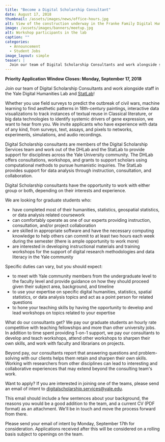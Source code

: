 ```yaml
---
title: "Become a Digital Scholarship Consultant"
date: August 17, 2018
thumbnail: /assets/images/news/office-hours.jpg
alt: View of the construction underway in the Franke Family Digital Humanities Laboratory
image: /assets/images/banners/meetup.jpg
alt: Workshop participants in the lab
caption: ""
categories:
  - Announcement
  - Student Jobs
image_layout: simple
teaser: |
  Join our team of Digital Scholarship Consultants and work alongside staff in the Yale Digital Humanities Lab and StatLab.
---
```

**Priority Application Window Closes: Monday, September 17, 2018**

Join our team of Digital Scholarship Consultants and work alongside staff in the Yale Digital Humanities Lab and <a href='http://statlab.yale.edu/' target='_blank'>StatLab</a>! 

Whether you use field surveys to predict the outbreak of civil wars, machine learning to find aesthetic patterns in 18th-century paintings, interactive data visualizations to track instances of textual reuse in Classical literature, or big data technologies to identify systemic drivers of gene expression, we want to hear from you. We invite applicants who have experience with data of any kind, from surveys, text, assays, and pixels to networks, experiments, simulations, and audio recordings.

Digital Scholarship consultants are members of the Digital Scholarship Services team and work out of the DHLab and the StatLab to provide support for disciplines across the Yale University community. The DHLab offers consultations, workshops, and grants to support scholars using computational methods to pursue humanistic inquiries. The StatLab provides support for data analysis through instruction, consultation, and collaboration.

Digital Scholarship consultants have the opportunity to work with either group or both, depending on their interests and experience.

We are looking for graduate students who:
- have completed most of their humanities, statistics, geospatial statistics, or data analysis related coursework
- can comfortably operate as one of our experts providing instruction, consultation, and/or project collaboration
- are skilled in appropriate software and have the necessary computing knowledge to help others
can commit to at least two hours each week during the semester (there is ample opportunity to work more)
- are interested in developing instructional materials and training workshops for the support of digital research methodologies and data literacy in the Yale community

Specific duties can vary, but you should expect:
- to meet with Yale community members from the undergraduate level to the faculty level and provide guidance on how they should proceed given their subject area, background, and timeline
- to use your expertise on specific digital humanities, statistics, spatial statistics, or data analysis topics and act as a point person for related questions
- to hone your teaching skills by having the opportunity to develop and lead workshops on topics related to your expertise

What do our consultants get?
We pay our graduate students an hourly rate competitive with teaching fellowships and more than other university jobs. In addition to time spent providing 1-on-1 support, we pay our consultants to develop and teach workshops, attend other workshops to sharpen their own skills, and work with faculty and librarians on projects.

Beyond pay, our consultants report that answering questions and problem-solving with our clients helps them retain and sharpen their own skills. Working with researchers from other disciplines can lead to interesting and collaborative experiences that may extend beyond the consulting team's work.

Want to apply?
If you are interested in joining one of the teams, please send an email of intent to [digitalscholarship.services@yale.edu](mailto:digitalscholarship.services@yale.edu).

This email should include a few sentences about your background, the reasons you would be a good addition to the team, and a current CV (PDF format) as an attachment. We'll be in touch and move the process forward from there.

Please send your email of intent by Monday, September 17th for consideration. Applications received after this will be considered on a rolling basis subject to openings on the team.
